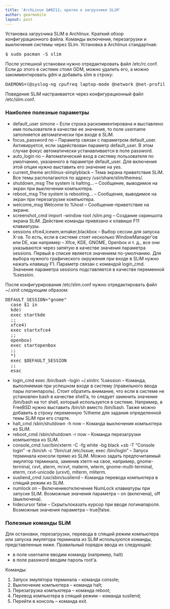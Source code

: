 ```yaml
---
title: 'ArchLinux &#8211; кратко о загрузчике SLiM'
author: gearmobile
layout: post
---
```

Установка загрузчика SLiM в Archlinux. Краткий обзор конфигурационного файла. Команды включения, перезагрузки и выключения системы через SLim. Установка в Archlinux стандартная:

<pre>$ sudo pacman -S slim</pre>

После успешной установки нужно отредактировать файл /etc/rc.conf. Если до этого в системе стоял GDM, можно удалить его, а можно закомментировать gdm и добавить slim в строку:

<pre>DAEMONS=(@syslog-ng cpufreq laptop-mode @network @net-profiles hal ntpd fam !gdmslim !netfs gpm @crond alsa)</pre>

Поведение SLiM настраивается через конфигурационный файл /etc/slim.conf.

### Наиболее полезные параметры

  * default_user simone &#8211; Если строка раскомментирована и выставлено имя пользователя в качестве ее значения, то поле username заполняется автоматически при входе в SLiM.
  * focus\_password no &#8211; Параметр связан с параметром default\_user. Активируется, если задействован параметр default_user. В этом случае фокус автоматически устанавливается в поле password.
  * auto\_login no &#8211; Автоматический вход в систему пользователя по умолчанию, указанного в параметре default\_user. Для включения этой опции нужно выставить его значение на yes.
  * current_theme archlinux-simplyblack &#8211; Тема экрана приветствия SLiM. Все темы располагаются по адресу /usr/share/slim/themes/.
  * shutdown_msg The system is halting&#8230; &#8211; Сообщение, выводимое на экран при выключении компьютера.
  * reboot_msg The system is rebooting&#8230; &#8211; Сообщение, выводимое на экран при перезагрузке компьютера.
  * welcome_msg Welcome to %host &#8211; Сообщение-приветствие на экране.
  * screenshot_cmd import -window root /slim.png &#8211; Создание скриншота экрана SLiM. Действие команды привязано к клавише F11 клавиатуры.
  * sessions xfce4,icewm,wmaker,blackbox &#8211; Выбор сессии для запуска X-ов. То есть, если в системе стоят несколько WindowManager&#8217;ов или DE, как например &#8211; Xfce, KDE, GNOME, Openbox и т. д., все они указываются через запятую в качестве значения параметра sessions. Первый в списке является значением по-умолчанию. Для выбора нужного графического окружения при входе в SLiM нужно нажать клавишу F1. Параметр связан с командой login_cmd. Значение параметра sessions подставляется в качестве переменной %session.

После конфигурирования /etc/slim.conf нужно отредактировать файл ~/.xinit следующим образом:

<pre>DEFAULT_SESSION="gnome"
  case $1 in
  kde)
  exec startkde
  ;;
  xfce4)
  exec startxfce4
  ;;
  openbox)
  exec startopenbox
  ;;
  *)
  exec $DEFAULT_SESSION
  ;;
  esac</pre>

  * login_cmd exec /bin/bash -login ~/.xinitrc %session &#8211; Команда, выполняемая при успешном входе в систему (правильного ввода пары логинпароль). Стоит обратить внимание, что если в системе не установлен bash в качестве shell&#8217;а, то следует заменить значение /bin/bash на тот shell, который используется в системе. Например, в FreeBSD нужно выставить /bin/sh вместо /bin/bash. Также можно добавить в строку переменную %theme для задания определенной темы SLiM при его старте.
  * halt_cmd /sbin/shutdown -h now &#8211; Команда выключения компьютера из SLiM.
  * reboot_cmd /sbin/shutdown -r now &#8211; Команда перезагрузки компьютера из SLiM.
  * console_cmd /usr/bin/xterm -C -fg white -bg black +sb -T &#8220;Console login&#8221; -e /bin/sh -c &#8220;/bin/cat /etc/issue; exec /bin/login&#8221; &#8211; Запуск терминала консоли прямо из SLiM. Можно задать предпочитаемый эмулятор терминала, заменив xterm на свое, например, gnome-terminal, rxvt, aterm, mrxvt, materm, wterm, gnome-multi-terminal, eterm, rxvt-unicode (urxvt), mlterm, mliterm.
  * susliend_cmd /usr/sbin/susliend &#8211; Команда перевода компьютера в спящий режим из SLiM.
  * numlock on &#8211; Включениеотключение NumLock клавиатуры при запуске SLiM. Возможные значения параметра &#8211; on (включена), off (выключена).
  * hidecursor false &#8211; Скрытьпоказать курсор при вводе логинапароля. Возможные значения параметра &#8211; true|false.

### Полезные команды SLiM

Для остановки, перезагрузки, перевода в спящий режим компьютера или запуска эмулятора терминала из SLiM используются команды, представленные ниже. Правильный порядок ввода их следующий:

  * в поле username вводим команду (например, halt)
  * в поле password вводим пароль root&#8217;а.

Команды:</p> 

  1. Запуск эмулятора терминала &#8211; команда console;
  2. Выключение компьютера &#8211; команда halt;
  3. Перезагрузка компьютера &#8211; команда reboot;
  4. Перевод компьютера в спящий режим &#8211; команда susliend;
  5. Перейти в консоль &#8211; команда exit.
